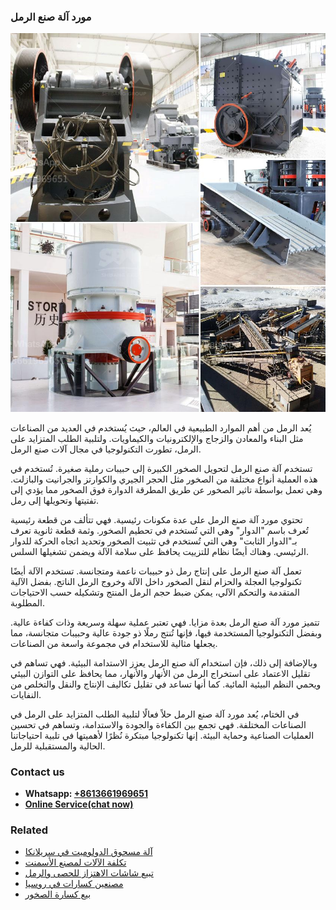 <h3>مورد آلة صنع الرمل</h3><img src='1701854324.jpg' alt=''><p>يُعد الرمل من أهم الموارد الطبيعية في العالم، حيث يُستخدم في العديد من الصناعات مثل البناء والمعادن والزجاج والإلكترونيات والكيماويات. ولتلبية الطلب المتزايد على الرمل، تطورت التكنولوجيا في مجال آلات صنع الرمل.</p><p>تستخدم آلة صنع الرمل لتحويل الصخور الكبيرة إلى حبيبات رملية صغيرة. تُستخدم في هذه العملية أنواع مختلفة من الصخور مثل الحجر الجيري والكوارتز والجرانيت والبازلت. وهي تعمل بواسطة تاثير الصخور عن طريق المطرقة الدوارة فوق الصخور مما يؤدي إلى تفتيتها وتحويلها إلى رمل.</p><p>تحتوي مورد آلة صنع الرمل على عدة مكونات رئيسية. فهي تتألف من قطعة رئيسية تُعرف باسم "الدوار" وهي التي تُستخدم في تحطيم الصخور. وثمة قطعة ثانوية تعرف بـ"الدوار الثابت" وهي التي تُستخدم في تثبيت الصخور وتحديد اتجاه الحركة للدوار الرئيسي. وهناك أيضًا نظام للتزييت يحافظ على سلامة الآلة ويضمن تشغيلها السلس.</p><p>تعمل آلة صنع الرمل على إنتاج رمل ذو حبيبات ناعمة ومتجانسة. تستخدم الآلة أيضًا تكنولوجيا العجلة والحزام لنقل الصخور داخل الآلة وخروج الرمل الناتج. بفضل الآلية المتقدمة والتحكم الآلي، يمكن ضبط حجم الرمل المنتج وتشكيله حسب الاحتياجات المطلوبة.</p><p>تتميز مورد آلة صنع الرمل بعدة مزايا. فهي تعتبر عملية سهلة وسريعة وذات كفاءة عالية. وبفضل التكنولوجيا المستخدمة فيها، فإنها تُنتج رملًا ذو جودة عالية وحبيبات متجانسة، مما يجعلها مثالية للاستخدام في مجموعة واسعة من الصناعات.</p><p>وبالإضافة إلى ذلك، فإن استخدام آلة صنع الرمل يعزز الاستدامة البيئية. فهي تساهم في تقليل الاعتماد على استخراج الرمل من الأنهار والأنهار، مما يحافظ على التوازن البيئي ويحمي النظم البيئية المائية. كما أنها تساعد في تقليل تكاليف الإنتاج والنقل والتخلص من النفايات.</p><p>في الختام، يُعد مورد آلة صنع الرمل حلاً فعالًا لتلبية الطلب المتزايد على الرمل في الصناعات المختلفة. فهي تجمع بين الكفاءة والجودة والاستدامة، وتساهم في تحسين العمليات الصناعية وحماية البيئة. إنها تكنولوجيا مبتكرة نُظرًا لأهميتها في تلبية احتياجاتنا الحالية والمستقبلية للرمل.</p><h3>Contact us</h3><ul><li><strong>Whatsapp:&nbsp;<a href="https://wa.me/8613661969651">+8613661969651</a></strong></li><li><a href="https://swt.shibang-china.com/?git&amp;zhl&amp;مورد آلة صنع الرمل"><strong>Online Service(chat now)</strong></a></li></ul><h3>Related</h3><ul><li><a href='آلة مسحوق الدولوميت في سريلانكا.md'>آلة مسحوق الدولوميت في سريلانكا</a></li><li><a href='تكلفة الآلات لمصنع الأسمنت.md'>تكلفة الآلات لمصنع الأسمنت</a></li><li><a href='تبيع شاشات الاهتزاز للحصى والرمل.md'>تبيع شاشات الاهتزاز للحصى والرمل</a></li><li><a href='مصنعين كسارات في روسيا.md'>مصنعين كسارات في روسيا</a></li><li><a href='بيع كسارة الصخور.md'>بيع كسارة الصخور</a></li></ul>